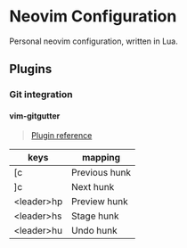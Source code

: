 # Neovim Configuration

Personal neovim configuration, written in Lua.

## Plugins

### Git integration

#### vim-gitgutter

> [Plugin reference](https://github.com/airblade/vim-gitgutter)

| keys         | mapping                                |
| ------------ | -------------------------------------- |
| [c           | Previous hunk                          |
| ]c           | Next hunk                              |
| \<leader>hp  | Preview hunk                           |
| \<leader>hs  | Stage hunk                             |
| \<leader>hu  | Undo hunk                              |

